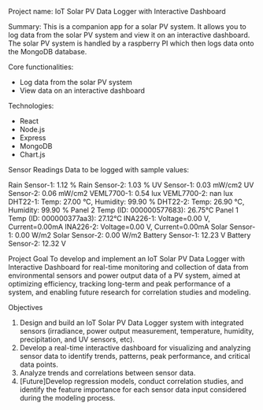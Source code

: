 Project name: IoT Solar PV Data Logger with Interactive Dashboard

Summary: This is a companion app for a solar PV system. It allows you to log data from the solar PV system and view it on an interactive dashboard. The solar PV system is handled by a raspberry PI which then logs data onto the MongoDB database.



Core functionalities:
- Log data from the solar PV system
- View data on an interactive dashboard

Technologies:
- React
- Node.js   
- Express
- MongoDB
- Chart.js

Sensor Readings Data to be logged with sample values:

Rain Sensor-1: 1.12 %
Rain Sensor-2: 1.03 %
UV Sensor-1: 0.03 mW/cm2
UV Sensor-2: 0.06 mW/cm2
VEML7700-1: 0.54 lux
VEML7700-2: nan lux
DHT22-1: Temp: 27.00 °C, Humidity: 99.90 %
DHT22-2: Temp: 26.90 °C, Humidity: 99.90 %
Panel 2 Temp (ID: 000000577683): 26.75°C
Panel 1 Temp (ID: 000000377aa3): 27.12°C
INA226-1: Voltage=0.00 V, Current=0.00mA
INA226-2: Voltage=0.00 V, Current=0.00mA
Solar Sensor-1: 0.00 W/m2
Solar Sensor-2: 0.00 W/m2
Battery Sensor-1: 12.23 V
Battery Sensor-2: 12.32 V

Project Goal
To develop and implement an IoT Solar PV Data Logger with Interactive Dashboard for real-time monitoring and collection of data from environmental sensors and power output data of a PV system, aimed at optimizing efficiency, tracking long-term and peak performance of a system, and enabling future research for correlation studies and modeling.

Objectives
1. Design and build an IoT Solar PV Data Logger system with integrated sensors (irradiance, power output measurement, temperature, humidity, precipitation, and UV sensors, etc).
2. Develop a real-time interactive dashboard for visualizing and analyzing sensor data to identify trends, patterns, peak performance, and critical data points.
3. Analyze trends and correlations between sensor data.
4. [Future]Develop regression models, conduct correlation studies, and identify the feature importance for each sensor data input considered during the modeling process.
